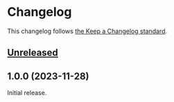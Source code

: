 # Changelog

This changelog follows [the Keep a Changelog standard](https://keepachangelog.com).


## [Unreleased](https://github.com/themesberg/flowbite-blade-icons/compare/1.0.0...main)

## 1.0.0 (2023-11-28)

Initial release.
